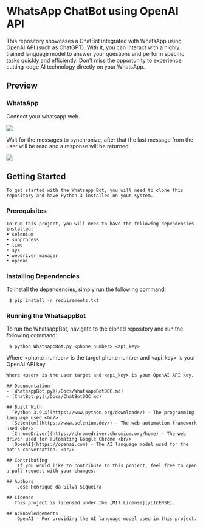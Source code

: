 # WhatsApp ChatBot using OpenAI API
 This repository showcases a ChatBot integrated with WhatsApp using OpenAI API (such as ChatGPT). With it, you can interact with a highly trained language model to answer your questions and perform specific tasks quickly and efficiently. Don't miss the opportunity to experience cutting-edge AI technology directly on your WhatsApp.
 
## Preview

### WhatsApp
<p float="left">
<p> Connect your whatsapp web. </p>
<img src="/Images/Login.png?raw=true">
<p> Wait for the messages to synchronize, after that the last message from the user will be read and a response will be returned. </p>
<img src="/Images/example.png?raw=true">
</p>


## Getting Started
    To get started with the Whatsapp Bot, you will need to clone this repository and have Python 3 installed on your system.

### Prerequisites
    To run this project, you will need to have the following dependencies installed:
    • selenium
    • subprocess
    • time
    • sys
    • webdriver_manager
    • openai

### Installing Dependencies
To install the dependencies, simply run the following command:
```console
 $ pip install -r requirements.txt
```

### Running the WhatsappBot
To run the WhatsappBot, navigate to the cloned repository and run the following command:
```console
 $ python WhatsappBot.py <phone_number> <api_key>
```

Where <phone_number> is the target phone number and <api_key> is your OpenAI API key.

```
Where <user> is the user target and <api_key> is your OpenAI API key.

## Documentation
- [WhatsappBot.py](/Docs/WhatsappBotDOC.md)
- [ChatBot.py](/Docs/ChatBotDOC.md)

## Built With
  [Python 3.9.X](https://www.python.org/downloads/) - The programming language used <br/>
  [Selenium](https://www.selenium.dev/) - The web automation framework used <br/>
  [ChromeDriver](https://chromedriver.chromium.org/home) - The web driver used for automating Google Chrome <br/>
  [OpenAI](https://openai.com) - The AI language model used for the bot's conversation. <br/>

## Contributing
    If you would like to contribute to this project, feel free to open a pull request with your changes.

## Authors
    José Henrique da Silva Siqueira

## License
   This project is licensed under the [MIT License](/LICENSE).

## Acknowledgements
    OpenAI - For providing the AI language model used in this project.





